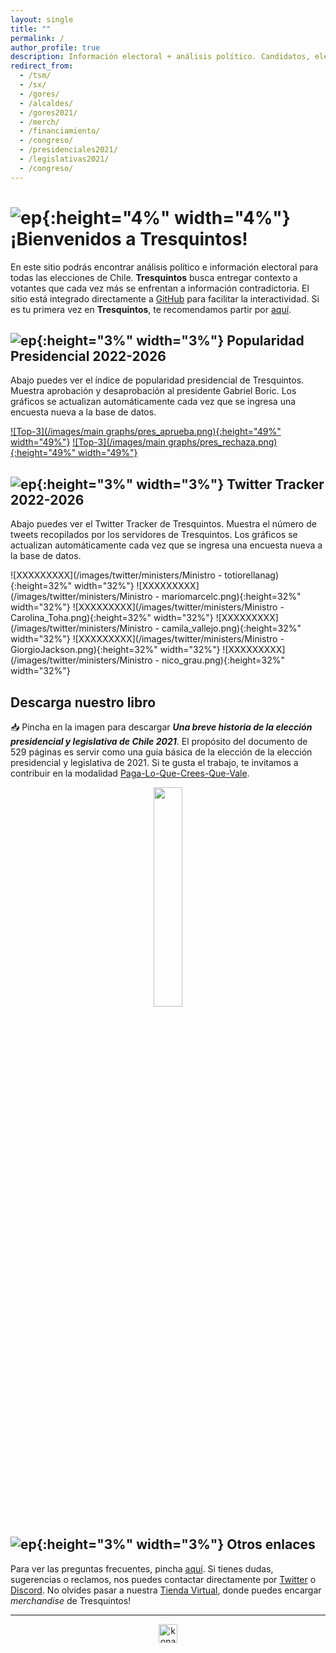 ```yaml
---
layout: single
title: ""
permalink: /
author_profile: true
description: Información electoral + análisis político. Candidatos, elecciones y tendencias.
redirect_from:
  - /tsm/
  - /sx/
  - /gores/
  - /alcaldes/
  - /gores2021/
  - /merch/
  - /financiamiento/
  - /congreso/
  - /presidenciales2021/
  - /legislativas2021/
  - /congreso/
---
```


# ![ep](/images/pc.png){:height="4%" width="4%"} ¡Bienvenidos a Tresquintos!

En este sitio podrás encontrar análisis político e información electoral para todas las elecciones de Chile. **Tresquintos** busca entregar contexto a votantes que cada vez más se enfrentan a información contradictoria. El sitio está integrado directamente a [GitHub](https://github.com/) para facilitar la interactividad. Si es tu primera vez en **Tresquintos**, te recomendamos partir por [aquí](https://tresquintos.cl/faq/).


## ![ep](/images/pc.png){:height="3%" width="3%"} Popularidad Presidencial 2022-2026

Abajo puedes ver el índice de popularidad presidencial de Tresquintos. Muestra aprobación y desaprobación al presidente Gabriel Boric. Los gráficos se actualizan automáticamente cada vez que se ingresa una encuesta nueva a la base de datos.

[![Top-3](/images/main graphs/pres_aprueba.png){:height="49%" width="49%"}](https://tresquintos.cl/popularidad/) [![Top-3](/images/main graphs/pres_rechaza.png){:height="49%" width="49%"}](https://tresquintos.cl/popularidad/)


## ![ep](/images/pc.png){:height="3%" width="3%"} Twitter Tracker 2022-2026

Abajo puedes ver el Twitter Tracker de Tresquintos. Muestra el número de tweets recopilados por los servidores de Tresquintos. Los gráficos se actualizan automáticamente cada vez que se ingresa una encuesta nueva a la base de datos.

![XXXXXXXXX](/images/twitter/ministers/Ministro - totiorellanag){:height=32%" width="32%"}
![XXXXXXXXX](/images/twitter/ministers/Ministro - mariomarcelc.png){:height=32%" width="32%"}
![XXXXXXXXX](/images/twitter/ministers/Ministro - Carolina_Toha.png){:height=32%" width="32%"}
![XXXXXXXXX](/images/twitter/ministers/Ministro - camila_vallejo.png){:height=32%" width="32%"}
![XXXXXXXXX](/images/twitter/ministers/Ministro - GiorgioJackson.png){:height=32%" width="32%"}
![XXXXXXXXX](/images/twitter/ministers/Ministro - nico_grau.png){:height=32%" width="32%"}


## Descarga nuestro libro

📥 Pincha en la imagen para descargar ***Una breve historia de la elección presidencial y legislativa de Chile 2021***. El propósito del documento de 529 páginas es servir como una guía básica de la elección de la elección presidencial y legislativa de 2021. Si te gusta el trabajo, te invitamos a contribuir en la modalidad [Paga-Lo-Que-Crees-Que-Vale](https://tresquintos.cl/publicaciones/).

<p class="aligncenter">
<a href="https://www.researchgate.net/profile/Kenneth-Bunker/publication/356193914_Breve_historia_de_la_eleccion_presidencial_y_legislativa_de_Chile_2021/links/61916bae3068c54fa5e579a5/Breve-historia-de-la-eleccion-presidencial-y-legislativa-de-Chile-2021.pdf">
  <img src="/images/publicaciones/breve_historia.png" width="30%" height="30%" />
</a>
</p>


## ![ep](/images/pc.png){:height="3%" width="3%"} Otros enlaces

Para ver las preguntas frecuentes, pincha [aquí](https://tresquintos.cl/faq/). Si tienes dudas, sugerencias o reclamos, nos puedes contactar directamente por [Twitter](https://www.twitter.com/tresquintos) o [Discord](https://discord.gg/qPDkg67). No olvides pasar a nuestra [Tienda Virtual](https://tresquintos.cl/merch), donde puedes encargar *merchandise* de Tresquintos!


---

<!-- NES -->
<style>
.aligncenter {
    text-align: center;
}
</style>
<p class="aligncenter">
    <img src="/images/nes.png" width="30" height="30" alt="konami" />
</p>
<script src="/js/topsecret.js"></script>

<script src="/js/cyberdelia.js"></script>

<script type="text/javascript"> var msTag = {"site":"tnw","page":"home","cyberdelia_page_type":"home","data":{"sponsorName":false,"isSponsoredCategory":false}}</script>

<script src="https://cdn0.tnwcdn.com/wp-content/themes/cyberdelia/assets/js/app.min.js?v=1585558461" type="text/javascript" async=""></script>



<!-- Favicon -->

<link rel="apple-touch-icon" sizes="180x180" href="/apple-touch-icon.png">
<link rel="icon" type="image/png" sizes="32x32" href="/favicon-32x32.png">
<link rel="icon" type="image/png" sizes="16x16" href="/favicon-16x16.png">
<link rel="manifest" href="/site.webmanifest">
<link rel="mask-icon" href="/safari-pinned-tab.svg" color="#5bbad5">
<meta name="msapplication-TileColor" content="#b91d47">
<meta name="theme-color" content="#ffffff">




<!-- Finisce sempre così, con la morte.
Prima però c’è stata la vita,
nascosta sotto i bla, bla, bla, bla, bla.
È tutto sedimentato sotto il chiacchiericcio e il rumore:
il silenzio e il sentimento,
l’emozione e la paura,
gli sparuti incostanti sprazzi di bellezza
e poi lo squallore disgraziato e l’uomo miserabile.
Tutto sepolto nella coperta
dell’imbarazzo dello stare al mondo:
bla, bla, bla, bla.
Altrove c’è l’Altrove,
io non mi occupo dell’Altrove.
Dunque che questo romanzo abbia inizio.
In fondo è solo un trucco, si è solo un trucco. kb. -->
